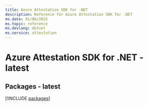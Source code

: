 ```yaml
---
title: Azure Attestation SDK for .NET
description: Reference for Azure Attestation SDK for .NET
ms.date: 01/08/2025
ms.topic: reference
ms.devlang: dotnet
ms.service: attestation
---
```

# Azure Attestation SDK for .NET - latest
## Packages - latest
[!INCLUDE [packages](attestation-index.md)]